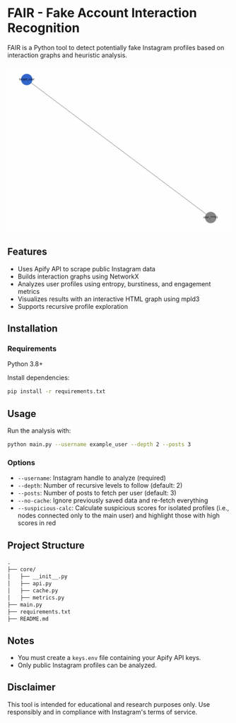 # FAIR - Fake Account Interaction Recognition

FAIR is a Python tool to detect potentially fake Instagram profiles based on interaction graphs and heuristic analysis.

![](fake_profile_detection_steps.gif) 

## Features

* Uses Apify API to scrape public Instagram data
* Builds interaction graphs using NetworkX
* Analyzes user profiles using entropy, burstiness, and engagement metrics
* Visualizes results with an interactive HTML graph using mpld3
* Supports recursive profile exploration

## Installation

### Requirements

Python 3.8+

Install dependencies:

```bash
pip install -r requirements.txt
```

## Usage

Run the analysis with:

```bash
python main.py --username example_user --depth 2 --posts 3
```

### Options

* `--username`: Instagram handle to analyze (required)
* `--depth`: Number of recursive levels to follow (default: 2)
* `--posts`: Number of posts to fetch per user (default: 3)
* `--no-cache`: Ignore previously saved data and re-fetch everything
* `--suspicious-calc`: Calculate suspicious scores for isolated profiles (i.e., nodes connected only to the main user) and highlight those with high scores in red

## Project Structure

```
.
├── core/
│   ├── __init__.py
│   ├── api.py
│   ├── cache.py
│   ├── metrics.py
├── main.py
├── requirements.txt
├── README.md
```

## Notes

* You must create a `keys.env` file containing your Apify API keys.
* Only public Instagram profiles can be analyzed.

## Disclaimer

This tool is intended for educational and research purposes only. Use responsibly and in compliance with Instagram's terms of service.